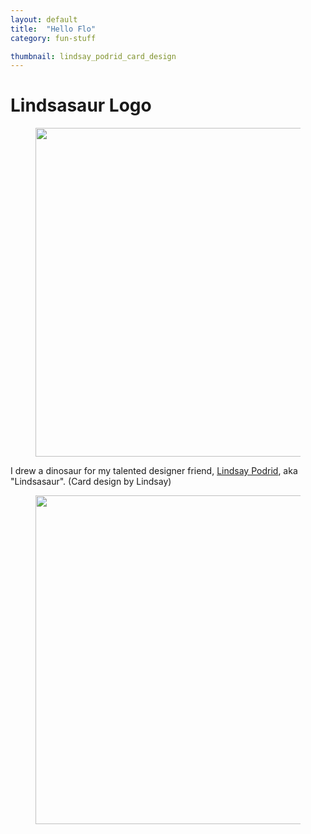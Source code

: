 ```yaml
---
layout: default
title:  "Hello Flo"
category: fun-stuff

thumbnail: lindsay_podrid_card_design
---
```


# Lindsasaur Logo

<figure>
	<img src="{{ site.baseurl}}/images/lindsay_podrid_card_01.jpg" width="790" height="526">
	<figcaption></figcaption>
</figure>

I drew a dinosaur for my talented designer friend, [Lindsay Podrid](http://designpods.com/), aka "Lindsasaur". (Card design by Lindsay)

<figure>
	<img src="{{ site.baseurl}}/images/lindsay_podrid_card_02.jpg" width="790" height="526">
	<figcaption></figcaption>
</figure>

